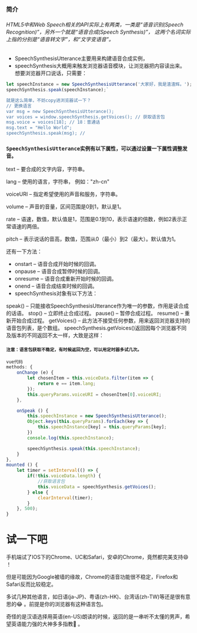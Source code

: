 ### 简介
###### HTML5中和Web Speech相关的API实际上有两类，一类是“语音识别(Speech Recognition)”，另外一个就是“语音合成(Speech Synthesis)”， 这两个名词实际上指的分别是“语音转文字”，和“文字变语音”。

* SpeechSynthesisUtterance主要用来构建语音合成实例，
* speechSynthesis大概用来触发浏览器语音模块，让浏览器把内容读出来。
想要浏览器开口说话，只需要：

``` javascript
let speechInstance = new SpeechSynthesisUtterance('大家好，我是渣渣辉。');
speechSynthesis.speak(speechInstance);`

就是这么简单，不妨copy进浏览器试一下？
// 更换语言
var msg = new SpeechSynthesisUtterance();
var voices = window.speechSynthesis.getVoices(); // 获取语言包
msg.voice = voices[18]; // 18：普通话
msg.text = "Hello World";
speechSynthesis.speak(msg); // 
```


###  `SpeechSynthesisUtterance实例有以下属性，可以通过设置一下属性调整发音。`

text – 要合成的文字内容，字符串。

lang – 使用的语言，字符串， 例如："zh-cn"

voiceURI – 指定希望使用的声音和服务，字符串。

volume – 声音的音量，区间范围是0到1，默认是1。

rate – 语速，数值，默认值是1，范围是0.1到10，表示语速的倍数，例如2表示正常语速的两倍。

pitch – 表示说话的音高，数值，范围从0（最小）到2（最大）。默认值为1。

还有一下方法：

* onstart – 语音合成开始时候的回调。
* onpause – 语音合成暂停时候的回调。
* onresume – 语音合成重新开始时候的回调。
* onend – 语音合成结束时候的回调。
* speechSynthesis对象有以下方法：

speak() – 只能接收SpeechSynthesisUtterance作为唯一的参数，作用是读合成的话语。
stop() – 立即终止合成过程。
pause() – 暂停合成过程。
resume() – 重新开始合成过程。
getVoices() – 此方法不接受任何参数，用来返回浏览器支持的语音包列表，是个数组。
speechSynthesis.getVoices()返回因每个浏览器不同及版本的不同返回不太一样，大致是这样：


#### `注意：语言包获取不稳定，有时候返回为空，可以用定时器多试几次。`


``` javascript
vue代码
methods: {
    onChange (e) {
        let chosenItem = this.voiceData.filter(item => {
            return e == item.lang;
        });
        this.queryParams.voiceURI = chosenItem[0].voiceURI;
    },

    onSpeak () {
        this.speechInstance = new SpeechSynthesisUtterance();
        Object.keys(this.queryParams).forEach(key => {
            this.speechInstance[key] = this.queryParams[key];
        })
        console.log(this.speechInstance);

        speechSynthesis.speak(this.speechInstance);
    }
},
mounted () {
    let timer = setInterval(() => {
        if(!this.voiceData.length) {
            //获取语言包
            this.voiceData = speechSynthesis.getVoices();
        } else {
            clearInterval(timer);
        }
    }, 500);
}
```

# 试一下吧


手机端试了IOS下的Chrome、UC和Safari，安卓的Chrome，竟然都完美支持😄 ！

但是可能因为Google被墙的缘故，Chrome的语音功能很不稳定，Firefox和Safari反而比较稳定。

多试几种其他语言，如日语(ja-JP)、粤语(zh-HK)、台湾话(zh-TW)等还是很有意思的😂 。前提是你的浏览器有这种语言包。

奇怪的是汉语选择用英语(en-US)朗读的时候，返回的是一串听不太懂的男声，希望英语能力强的大神多多指教🙏 。